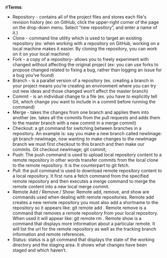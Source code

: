  #**Terms**:  
 - Repository - contains all of the project files and stores each file's revision history 
(ex: on GitHub, click the upper-right corner of the page on the drop-down menu. Select “new repository”, and enter a name of it.)
 - Clone - command line utility which is used to target an existing repository 
(ex: when working with a repository on GitHub, working on a local machine makes it easier. By cloning the repository, you can work on it on your local machine)
- Fork – a copy of a repository- allows you to freely experiment with changed without affecting the original project 
(ex: you can use forks to propose changed related to fixing a bug, rather than logging an issue for a bug you’ve found)
- Branch - is a parallel version of a repository
(ex. creating a branch in your project means you’re creating an environment where you can try out new ideas and those changed won’t affect the master branch)
- Commit - is an individual change to a file 
(ex. you have to explicitly tell Git, which change you want to include in a commit before running the command)
- Merge - takes the changes from one branch and applies them into another
(ex. takes all the commits from the pull requests and adds them to the master branch with a new commit in a merge commit)
- Checkout: a git command for switching between branches in a repository. An example is: say you make a new branch called newImage: git branch newImage, now wanting to make changes to the newImage branch we must first checkout to this branch and then make our commits. Git checkout newImage; git commit;
- Push: The push command is used to upload local repository content to a remote repository in other words transfer commits from the local clone to the remote repository. It is the counterpart to git fetch.
- Pull: the pull command is used to download remote repository content to a local repository. It first runs a fetch command from the specified remote repository and then executes a merge command to merge the remote content into a new local merge commit.
- Remote Add / Remove / Show: Remote add, remove, and show are commands used when dealing with remote repositories. Remote add creates a new remote repository you must also add a shortname to the repository so it appears like: git remote add <shortname> <url>. Remote remove is a command that removes a remote repository from your local repository. When used it will appear like: git remote rm <remote name>. Remote show is a command that displays more information about a particular remote. It will list the url for the remote repository as well as the tracking branch information and remote references. 
- Status: status is a git command that displays the state of the working directory and the staging area. It shows what changes have been staged and which haven’t.
